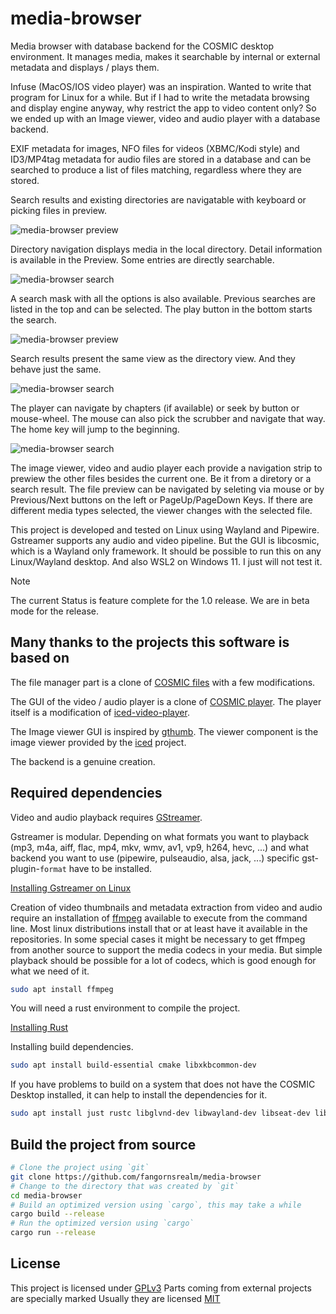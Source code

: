 # media-browser

Media browser with database backend for the COSMIC desktop environment. It manages media, makes it searchable by internal or external metadata and displays / plays them.

Infuse (MacOS/IOS video player) was an inspiration. Wanted to write that program for Linux for a while. But if I had to write the metadata browsing and display engine anyway, why restrict the app to video content only? So we ended up with an Image viewer, video and audio player with a database backend.

EXIF metadata for images, NFO files for videos (XBMC/Kodi style) and ID3/MP4tag metadata for audio files are stored in a database and can be searched to produce a list of files matching, regardless where they are stored.

Search results and existing directories are navigatable with keyboard or picking files in preview.

![media-browser preview](res/media-browsewr.png)

Directory navigation displays media in the local directory. Detail information is available in the Preview. Some entries are directly searchable.

![media-browser search](res/media-browsesr.png)

A search mask with all the options is also available. Previous searches are listed in the top and can be selected. The play button in the bottom starts the search.

![media-browser preview](res/media-browsear.png)

Search results present the same view as the directory view. And they behave just the same.

![media-browser search](res/media-browsepr.png)

The player can navigate by chapters (if available) or seek by button or mouse-wheel. The mouse can also pick the scrubber and navigate that way. The home key will jump to the beginning.

![media-browser search](res/media-browseor.png)

The image viewer, video and audio player each provide a navigation strip to prewiew the other files besides the current one. Be it from a diretory or a search result. The file preview can be navigated by seleting via mouse or by Previous/Next buttons on the left or PageUp/PageDown Keys. If there are different media types selected, the viewer changes with the selected file.

This project is developed and tested on Linux using Wayland and Pipewire. Gstreamer supports any audio and video pipeline. But the GUI is libcosmic, which is a Wayland only framework. It should be possible to run this on any Linux/Wayland desktop. And also WSL2 on Windows 11. I just will not test it.

> [!NOTE]
> The current Status is feature complete for the 1.0 release. We are in beta mode for the release.

## Many thanks to the projects this software is based on

The file manager part is a clone of [COSMIC files](https://github.com/pop-os/cosmic-files) with a few modifications.

The GUI of the video / audio player is a clone of [COSMIC player](https://github.com/pop-os/cosmic-player). The player itself is a modification of [iced-video-player](https://github.com/jazzfool/iced_video_player).

The Image viewer GUI is inspired by [gthumb](https://gitlab.gnome.org/GNOME/gthumb). The viewer component is the image viewer provided by the [iced](https://github.com/iced-rs/iced) project.

The backend is a genuine creation.

## Required dependencies

Video and audio playback requires [GStreamer](https://gstreamer.freedesktop.org/).

Gstreamer is modular. Depending on what formats you want to playback (mp3, m4a, aiff, flac, mp4, mkv, wmv, av1, vp9, h264, hevc, ...) and what backend you want to use (pipewire, pulseaudio, alsa, jack, ...) specific gst-plugin-`format` have to be installed.

[Installing Gstreamer on Linux](https://gstreamer.freedesktop.org/documentation/installing/on-linux.html?gi-language=c)

Creation of video thumbnails and metadata extraction from video and audio require an installation of [ffmpeg](https://www.ffmpeg.org/) available to execute from the command line. Most linux distributions install that or at least have it available in the repositories. In some special cases it might be necessary to get ffmpeg from another source to support the media codecs in your media. But simple playback should be possible for a lot of codecs, which is good enough for what we need of it.

```sh
sudo apt install ffmpeg
```

You will need a rust environment to compile the project.

[Installing Rust](https://www.rust-lang.org/tools/install)

Installing build dependencies.

```sh
sudo apt install build-essential cmake libxkbcommon-dev
```

If you have problems to build on a system that does not have the COSMIC Desktop installed, it can help to install the dependencies for it.

```sh
sudo apt install just rustc libglvnd-dev libwayland-dev libseat-dev libxkbcommon-dev libinput-dev udev dbus libdbus-1-dev libsystemd-dev libpixman-1-dev libssl-dev libflatpak-dev libpulse-dev pop-launcher libexpat1-dev libfontconfig-dev libfreetype-dev mold cargo libgbm-dev libclang-dev libpipewire-0.3-dev libpam0g-dev -y
```

## Build the project from source

```sh
# Clone the project using `git`
git clone https://github.com/fangornsrealm/media-browser
# Change to the directory that was created by `git`
cd media-browser
# Build an optimized version using `cargo`, this may take a while
cargo build --release
# Run the optimized version using `cargo`
cargo run --release
```

## License

This project is licensed under [GPLv3](LICENSE)
Parts coming from external projects are specially marked
Usually they are licensed [MIT](http://opensource.org/licenses/MIT)
